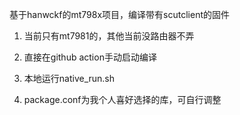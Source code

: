 基于hanwckf的mt798x项目，编译带有scutclient的固件  
1. 当前只有mt7981的，其他当前没路由器不弄

2. 直接在github action手动启动编译  
3. 本地运行native_run.sh

4. package.conf为我个人喜好选择的库，可自行调整